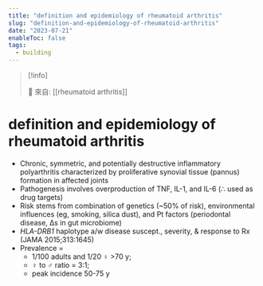 ```yaml
---
title: "definition and epidemiology of rheumatoid arthritis"
slug: "definition-and-epidemiology-of-rheumatoid-arthritis"
date: "2023-07-21"
enableToc: false
tags:
  - building
---
```


> [!info]
>
> 🌱 來自: [[rheumatoid arthritis]]

# definition and epidemiology of rheumatoid arthritis

- Chronic, symmetric, and potentially destructive inflammatory polyarthritis characterized by proliferative synovial tissue (pannus) formation in affected joints
- Pathogenesis involves overproduction of TNF, IL-1, and IL-6 (∴ used as drug targets)
- Risk stems from combination of genetics (~50% of risk), environmental influences (eg, smoking, silica dust), and Pt factors (periodontal disease, Δs in gut microbiome)
- _HLA-DRB1_ haplotype a/w disease suscept., severity, & response to Rx (JAMA 2015;313:1645)
- Prevalence =
  - 1/100 adults and 1/20 ♀ >70 y;
  - ♀ to ♂ ratio = 3:1;
  - peak incidence 50-75 y
